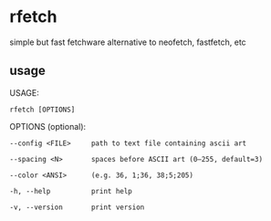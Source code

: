 # rfetch
simple but fast fetchware alternative to neofetch, fastfetch, etc

## usage

USAGE:

    rfetch [OPTIONS]

OPTIONS (optional):

    --config <FILE>     path to text file containing ascii art
    
    --spacing <N>       spaces before ASCII art (0–255, default=3)
    
    --color <ANSI>      (e.g. 36, 1;36, 38;5;205)
    
    -h, --help          print help
    
    -v, --version       print version
    
